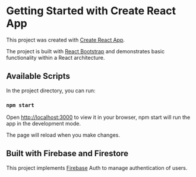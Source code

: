 # Getting Started with Create React App

This project was created with [Create React App](https://github.com/facebook/create-react-app).

The project is built with [React Bootstrap](https://react-bootstrap.netlify.app/) and demonstrates basic functionality within a React architecture.

## Available Scripts

In the project directory, you can run:

### `npm start`

Open [http://localhost:3000](http://localhost:3000) to view it in your browser, npm start will run the app in the development mode.

The page will reload when you make changes.

## Built with Firebase and Firestore

This project implements [Firebase](https://firebase.google.com/) Auth to manage authentication of users.